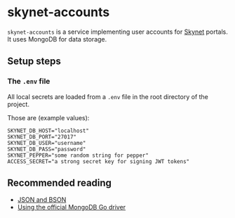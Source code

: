 # skynet-accounts

`skynet-accounts` is a service implementing user accounts for [Skynet](https://siasky.net) portals. It uses MongoDB for data storage.

## Setup steps

### The `.env` file

All local secrets are loaded from a `.env` file in the root directory of the project.

Those are (example values):
```.env
SKYNET_DB_HOST="localhost"
SKYNET_DB_PORT="27017"
SKYNET_DB_USER="username"
SKYNET_DB_PASS="password"
SKYNET_PEPPER="some random string for pepper"
ACCESS_SECRET="a strong secret key for signing JWT tokens"
```

## Recommended reading
- [JSON and BSON](https://www.mongodb.com/json-and-bson)
- [Using the official MongoDB Go driver](https://vkt.sh/go-mongodb-driver-cookbook/)
